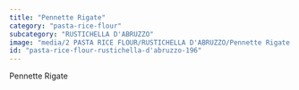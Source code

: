 ```yaml
---
title: "Pennette Rigate"
category: "pasta-rice-flour"
subcategory: "RUSTICHELLA D'ABRUZZO"
image: "media/2 PASTA RICE FLOUR/RUSTICHELLA D'ABRUZZO/Pennette Rigate.jpg"
id: "pasta-rice-flour-rustichella-d'abruzzo-196"
---
```


Pennette Rigate
